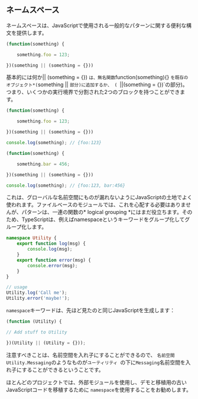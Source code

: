 ## ネームスペース
ネームスペースは、JavaScriptで使用される一般的なパターンに関する便利な構文を提供します。

```ts
(function(something) {

    something.foo = 123;

})(something || (something = {}))
```

基本的には何か|| (something = {}) `は、無名関数`function(something){} `を既存のオブジェクト*(`something || `部分)に追加するか、 ( `||(something = {})`の部分)。つまり、いくつかの実行境界で分割された2つのブロックを持つことができます。

```ts
(function(something) {

    something.foo = 123;

})(something || (something = {}))

console.log(something); // {foo:123}

(function(something) {

    something.bar = 456;

})(something || (something = {}))

console.log(something); // {foo:123, bar:456}

```

これは、グローバルな名前空間にものが漏れないようにJavaScriptの土地でよく使われます。ファイルベースのモジュールでは、これを心配する必要はありませんが、パターンは、一連の関数の* logical grouping *にはまだ役立ちます。そのため、TypeScriptは、例えばnamespaceというキーワードをグループ化してグループ化します。

```ts
namespace Utility {
    export function log(msg) {
        console.log(msg);
    }
    export function error(msg) {
        console.error(msg);
    }
}

// usage
Utility.log('Call me');
Utility.error('maybe!');
```

`namespace`キーワードは、先ほど見たのと同じJavaScriptを生成します：

```ts
(function (Utility) {

// Add stuff to Utility

})(Utility || (Utility = {}));
```

注意すべきことは、名前空間を入れ子にすることができるので、 `名前空間Utility.Messaging`のようなものが`ユーティリティ `の下に`Messaging`名前空間を入れ子にすることができるということです。

ほとんどのプロジェクトでは、外部モジュールを使用し、デモと移植用の古いJavaScriptコードを移植するために `namespace`を使用することをお勧めします。
